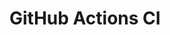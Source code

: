 # GitHub Actions CI






















































































































































































































































































































































































































































































































































































































































































































































































































































































































































































